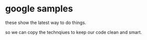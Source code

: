 # google samples

these show the latest way to do things.

so we can copy the technqiues to keep our code clean and smart.